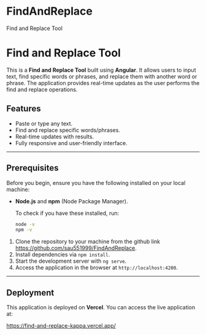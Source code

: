 # FindAndReplace
Find and Replace Tool

# Find and Replace Tool

This is a **Find and Replace Tool** built using **Angular**. It allows users to input text, find specific words or phrases, and replace them with another word or phrase. The application provides real-time updates as the user performs the find and replace operations.

## Features
- Paste or type any text.
- Find and replace specific words/phrases.
- Real-time updates with results.
- Fully responsive and user-friendly interface.

---

## Prerequisites

Before you begin, ensure you have the following installed on your local machine:

- **Node.js** and **npm** (Node Package Manager).
  
  To check if you have these installed, run:

  ```bash
  node -v
  npm -v

1. Clone the repository to your machine from the github link https://github.com/sau551999/FindAndReplace.
2. Install dependencies via `npm install`.
3. Start the development server with `ng serve`.
4. Access the application in the browser at `http://localhost:4200`.

---

## Deployment

This application is deployed on **Vercel**. You can access the live application at:

https://find-and-replace-kappa.vercel.app/